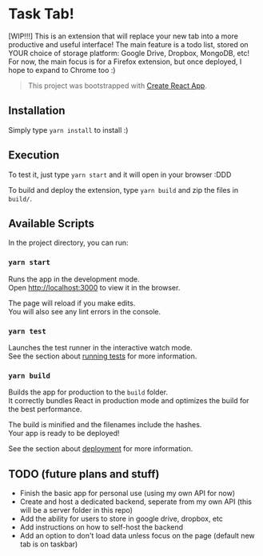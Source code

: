 # Task Tab!

[WIP!!!] This is an extension that will replace your new tab into a more productive and useful interface! The main feature is a todo list, stored on YOUR choice of storage platform: Google Drive, Dropbox, MongoDB, etc! For now, the main focus is for a Firefox extension, but once deployed, I hope to expand to Chrome too :)

> This project was bootstrapped with [Create React App](https://github.com/facebook/create-react-app).

## Installation

Simply type `yarn install` to install :)

## Execution

To test it, just type `yarn start` and it will open in your browser :DDD

To build and deploy the extension, type `yarn build` and zip the files in `build/`.

## Available Scripts

In the project directory, you can run:

### `yarn start`

Runs the app in the development mode.\
Open [http://localhost:3000](http://localhost:3000) to view it in the browser.

The page will reload if you make edits.\
You will also see any lint errors in the console.

### `yarn test`

Launches the test runner in the interactive watch mode.\
See the section about [running tests](https://facebook.github.io/create-react-app/docs/running-tests) for more information.

### `yarn build`

Builds the app for production to the `build` folder.\
It correctly bundles React in production mode and optimizes the build for the best performance.

The build is minified and the filenames include the hashes.\
Your app is ready to be deployed!

See the section about [deployment](https://facebook.github.io/create-react-app/docs/deployment) for more information.

## TODO (future plans and stuff)

* Finish the basic app for personal use (using my own API for now)
* Create and host a dedicated backend, seperate from my own API (this will be a server folder in this repo)
* Add the ability for users to store in google drive, dropbox, etc
* Add instructions on how to self-host the backend
* Add an option to don't load data unless focus on the page (default new tab is on taskbar)
